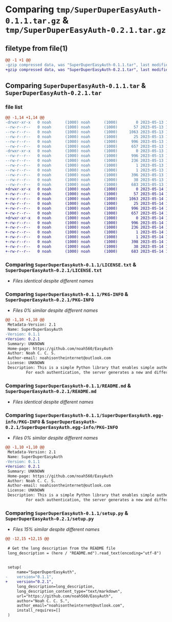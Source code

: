 # Comparing `tmp/SuperDuperEasyAuth-0.1.1.tar.gz` & `tmp/SuperDuperEasyAuth-0.2.1.tar.gz`

## filetype from file(1)

```diff
@@ -1 +1 @@
-gzip compressed data, was "SuperDuperEasyAuth-0.1.1.tar", last modified: Sat May 13 17:06:02 2023, max compression
+gzip compressed data, was "SuperDuperEasyAuth-0.2.1.tar", last modified: Sun May 14 17:43:33 2023, max compression
```

## Comparing `SuperDuperEasyAuth-0.1.1.tar` & `SuperDuperEasyAuth-0.2.1.tar`

### file list

```diff
@@ -1,14 +1,14 @@
-drwxr-xr-x   0 noah      (1000) noah      (1000)        0 2023-05-13 17:06:02.389558 SuperDuperEasyAuth-0.1.1/
--rw-r--r--   0 noah      (1000) noah      (1000)       57 2023-05-13 17:03:13.000000 SuperDuperEasyAuth-0.1.1/CHANGELOG.txt
--rw-r--r--   0 noah      (1000) noah      (1000)     1063 2023-05-13 17:03:13.000000 SuperDuperEasyAuth-0.1.1/LICENSE.txt
--rw-r--r--   0 noah      (1000) noah      (1000)       25 2023-05-13 17:03:13.000000 SuperDuperEasyAuth-0.1.1/MANIFEST.in
--rw-r--r--   0 noah      (1000) noah      (1000)      996 2023-05-13 17:06:02.389558 SuperDuperEasyAuth-0.1.1/PKG-INFO
--rw-r--r--   0 noah      (1000) noah      (1000)      657 2023-05-13 17:03:13.000000 SuperDuperEasyAuth-0.1.1/README.md
-drwxr-xr-x   0 noah      (1000) noah      (1000)        0 2023-05-13 17:06:02.389558 SuperDuperEasyAuth-0.1.1/SuperDuperEasyAuth.egg-info/
--rw-r--r--   0 noah      (1000) noah      (1000)      996 2023-05-13 17:06:02.000000 SuperDuperEasyAuth-0.1.1/SuperDuperEasyAuth.egg-info/PKG-INFO
--rw-r--r--   0 noah      (1000) noah      (1000)      236 2023-05-13 17:06:02.000000 SuperDuperEasyAuth-0.1.1/SuperDuperEasyAuth.egg-info/SOURCES.txt
--rw-r--r--   0 noah      (1000) noah      (1000)        1 2023-05-13 17:06:02.000000 SuperDuperEasyAuth-0.1.1/SuperDuperEasyAuth.egg-info/dependency_links.txt
--rw-r--r--   0 noah      (1000) noah      (1000)        1 2023-05-13 17:06:02.000000 SuperDuperEasyAuth-0.1.1/SuperDuperEasyAuth.egg-info/top_level.txt
--rw-r--r--   0 noah      (1000) noah      (1000)      396 2023-05-13 17:03:13.000000 SuperDuperEasyAuth-0.1.1/__init__.py
--rw-r--r--   0 noah      (1000) noah      (1000)       38 2023-05-13 17:06:02.389558 SuperDuperEasyAuth-0.1.1/setup.cfg
--rw-r--r--   0 noah      (1000) noah      (1000)      683 2023-05-13 17:05:03.000000 SuperDuperEasyAuth-0.1.1/setup.py
+drwxr-xr-x   0 noah      (1000) noah      (1000)        0 2023-05-14 17:43:33.628823 SuperDuperEasyAuth-0.2.1/
+-rw-r--r--   0 noah      (1000) noah      (1000)       57 2023-05-14 17:21:51.000000 SuperDuperEasyAuth-0.2.1/CHANGELOG.txt
+-rw-r--r--   0 noah      (1000) noah      (1000)     1063 2023-05-14 17:21:51.000000 SuperDuperEasyAuth-0.2.1/LICENSE.txt
+-rw-r--r--   0 noah      (1000) noah      (1000)       25 2023-05-14 17:21:51.000000 SuperDuperEasyAuth-0.2.1/MANIFEST.in
+-rw-r--r--   0 noah      (1000) noah      (1000)      996 2023-05-14 17:43:33.628823 SuperDuperEasyAuth-0.2.1/PKG-INFO
+-rw-r--r--   0 noah      (1000) noah      (1000)      657 2023-05-14 17:21:51.000000 SuperDuperEasyAuth-0.2.1/README.md
+drwxr-xr-x   0 noah      (1000) noah      (1000)        0 2023-05-14 17:43:33.628823 SuperDuperEasyAuth-0.2.1/SuperDuperEasyAuth.egg-info/
+-rw-r--r--   0 noah      (1000) noah      (1000)      996 2023-05-14 17:43:33.000000 SuperDuperEasyAuth-0.2.1/SuperDuperEasyAuth.egg-info/PKG-INFO
+-rw-r--r--   0 noah      (1000) noah      (1000)      236 2023-05-14 17:43:33.000000 SuperDuperEasyAuth-0.2.1/SuperDuperEasyAuth.egg-info/SOURCES.txt
+-rw-r--r--   0 noah      (1000) noah      (1000)        1 2023-05-14 17:43:33.000000 SuperDuperEasyAuth-0.2.1/SuperDuperEasyAuth.egg-info/dependency_links.txt
+-rw-r--r--   0 noah      (1000) noah      (1000)        1 2023-05-14 17:43:33.000000 SuperDuperEasyAuth-0.2.1/SuperDuperEasyAuth.egg-info/top_level.txt
+-rw-r--r--   0 noah      (1000) noah      (1000)      398 2023-05-14 17:42:25.000000 SuperDuperEasyAuth-0.2.1/__init__.py
+-rw-r--r--   0 noah      (1000) noah      (1000)       38 2023-05-14 17:43:33.632824 SuperDuperEasyAuth-0.2.1/setup.cfg
+-rw-r--r--   0 noah      (1000) noah      (1000)      683 2023-05-14 17:24:30.000000 SuperDuperEasyAuth-0.2.1/setup.py
```

### Comparing `SuperDuperEasyAuth-0.1.1/LICENSE.txt` & `SuperDuperEasyAuth-0.2.1/LICENSE.txt`

 * *Files identical despite different names*

### Comparing `SuperDuperEasyAuth-0.1.1/PKG-INFO` & `SuperDuperEasyAuth-0.2.1/PKG-INFO`

 * *Files 0% similar despite different names*

```diff
@@ -1,10 +1,10 @@
 Metadata-Version: 2.1
 Name: SuperDuperEasyAuth
-Version: 0.1.1
+Version: 0.2.1
 Summary: UNKNOWN
 Home-page: https://github.com/noah560/EasyAuth
 Author: Noah C. C. S.
 Author-email: noahisontheinternet@outlook.com
 License: UNKNOWN
 Description: This is a simple Python library that enables simple authentication.
         For each authentication, the server generates a new and different number with the function authrand().
```

### Comparing `SuperDuperEasyAuth-0.1.1/README.md` & `SuperDuperEasyAuth-0.2.1/README.md`

 * *Files identical despite different names*

### Comparing `SuperDuperEasyAuth-0.1.1/SuperDuperEasyAuth.egg-info/PKG-INFO` & `SuperDuperEasyAuth-0.2.1/SuperDuperEasyAuth.egg-info/PKG-INFO`

 * *Files 0% similar despite different names*

```diff
@@ -1,10 +1,10 @@
 Metadata-Version: 2.1
 Name: SuperDuperEasyAuth
-Version: 0.1.1
+Version: 0.2.1
 Summary: UNKNOWN
 Home-page: https://github.com/noah560/EasyAuth
 Author: Noah C. C. S.
 Author-email: noahisontheinternet@outlook.com
 License: UNKNOWN
 Description: This is a simple Python library that enables simple authentication.
         For each authentication, the server generates a new and different number with the function authrand().
```

### Comparing `SuperDuperEasyAuth-0.1.1/setup.py` & `SuperDuperEasyAuth-0.2.1/setup.py`

 * *Files 15% similar despite different names*

```diff
@@ -12,15 +12,15 @@
 
 # Get the long description from the README file
 long_description = (here / "README.md").read_text(encoding="utf-8")
 
 
 setup(
     name="SuperDuperEasyAuth",
-    version="0.1.1",
+    version="0.2.1",
     long_description=long_description,
     long_description_content_type="text/markdown",
     url="https://github.com/noah560/EasyAuth",
     author="Noah C. C. S.",
     author_email="noahisontheinternet@outlook.com",
     install_requires=[]
 )
```

